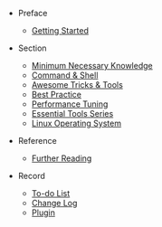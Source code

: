 - Preface
  - [Getting Started](README.md)

- Section
  - [Minimum Necessary Knowledge](minimum_necessary_knowledge.md)
  - [Command & Shell](command_shell.md)
  - [Awesome Tricks & Tools](awesome_tricks_tools.md)
  - [Best Practice](best_practice.md)
  - [Performance Tuning](performance_tuning.md)
  - [Essential Tools Series](essential_tools_series.md)
  - [Linux Operating System](linux_operating_system.md)


- Reference
  - [Further Reading](REFERENCE.md)

- Record
  - [To-do List](TODOLIST.md)
  - [Change Log](CHANGELOG.md)
  - [Plugin](PLUGIN.md)
